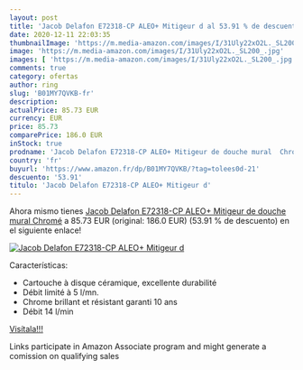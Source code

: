```yaml
---
layout: post
title: 'Jacob Delafon E72318-CP ALEO+ Mitigeur d al 53.91 % de descuento'
date: 2020-12-11 22:03:35
thumbnailImage: 'https://m.media-amazon.com/images/I/31Uly22xO2L._SL200_.jpg'
image: 'https://m.media-amazon.com/images/I/31Uly22xO2L._SL200_.jpg'
images: [ 'https://m.media-amazon.com/images/I/31Uly22xO2L._SL200_.jpg' ]
comments: true
category: ofertas
author: ring
slug: 'B01MY7QVKB-fr'
description:
actualPrice: 85.73 EUR
currency: EUR
price: 85.73
comparePrice: 186.0 EUR
inStock: true
prodname: 'Jacob Delafon E72318-CP ALEO+ Mitigeur de douche mural  Chromé'
country: 'fr'
buyurl: 'https://www.amazon.fr/dp/B01MY7QVKB/?tag=tolees0d-21'
descuento: '53.91'
titulo: 'Jacob Delafon E72318-CP ALEO+ Mitigeur d'
---
```


Ahora mismo tienes [Jacob Delafon E72318-CP ALEO+ Mitigeur de douche mural  Chromé](https://www.amazon.fr/dp/B01MY7QVKB/?tag=tolees0d-21) a 85.73 EUR (original: 186.0 EUR) (53.91 %  de descuento) en el siguiente enlace!

[![Jacob Delafon E72318-CP ALEO+ Mitigeur d](https://m.media-amazon.com/images/I/31Uly22xO2L._SL200_.jpg)](https://www.amazon.fr/dp/B01MY7QVKB/?tag=tolees0d-21)

Características:

- Cartouche à disque céramique, excellente durabilité
- Débit limité à 5 l/mn.
- Chrome brillant et résistant garanti 10 ans
- Débit 14 l/min

[Visítala!!!](https://www.amazon.fr/dp/B01MY7QVKB/?tag=tolees0d-21)

Links participate in Amazon Associate program and might generate a comission on qualifying sales
